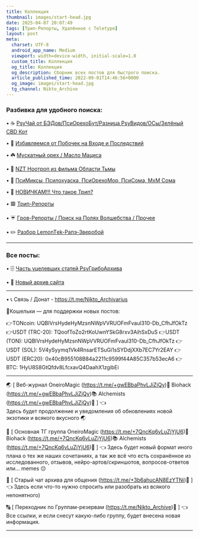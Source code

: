 ```yaml
---
title: Коллекция
thumbnail: images/start-head.jpg
date: 2025-04-07 20:07:49
tags: [Трип-Репорты, Удалённое с Teletype]
layout: post
meta:
  charset: UTF-8
  android_app_name: Medium
  viewport: width=device-width, initial-scale=1.0
  custom_title: Коллекция
  og_title: Коллекция
  og_description: Сборник всех постов для быстрого поиска.
  article_published_time: 2022-09-01T14:46:56+0000
  og_image: images/start-head.jpg
  tg_channel: Nikto_Archive
---
```


### Разбивка для удобного поиска:


• ☕️ [ РsyЧай от БЭДов/ПcиOрехоБут/Разница РsyВидов/ОСы/Зелёный СBD Кот ](/collections/top/)

• 🥶 [ Избавляемся от Побочек на Входе и Последствий ](/collections/antiversus/)

• ☘️ [ Муcкaтный орeх / Масло Мaциcа ](/collections/muskat-matsis/)

• 🧬 [ NZT Ноотроп из фильма Области Тьмы ](/collections/nzt-nootrop/)

• 🔮 [ ПcиМиксы, Пcилохуaскa, ПcиОрехоМор, ПcиСома, МхМ Cома ](/collections/psymixes-and-etc/)

• 🍄 [ НОВИЧКАМ!!! Что такое Tpип? ](/collections/for-new/)

• 🟥 [ Tpип-Рeпopты ](/collections/trip-reports/)

• ☔️ [ Гpoв-Peпoрты / Поиск на Полях Вoлшебcтвa / Прочее ](/collections/grow-reports-etc/)

• ✏️ [ Разбор LеmonTеk-Рапэ-Зверобой ](/collections/razborbi/)

---

### Все посты:

• 🗄️ [ Часть уцелевших статей PsyГрибоАрхива ](/vse-posti-zdes/) 

• 💾 [ Новый архив сайта ](/archives/) 

---
• 📞 Связь / Дoнат - https://t.me/Nikto_Archivarius 

🍭Кошельки — для поддержки новых постов:

👉TONcoin: UQBlVrsHydeHyMzsnNWpVVRUOFmFvaul310-Db_CfhJfOkTz
👉USDT (TRC-20): TQoofToZo2rtKoUwnYSkG8rxv3AihSxDuS
👉USDT (TON): UQBlVrsHydeHyMzsnNWpVVRUOFmFvaul310-Db_CfhJfOkTz
👉USDT (SOL): 5V4ySyymq1Vk4RnsarETSuGi1sSYDdjXXb7EC7Yr2EAY
👉USDT (ERC20): 0x40cB955108B84a2211c9599f44A85C357b53ecA6
👉BTC: 1HyU8S8GtQfdv8LfcxavQ4DaahX1zgibEi

---

🌏 [ Веб-журнал OneiroMagic (https://t.me/+gwEBbaPhvLJiZjQy)🍄 Biohack (https://t.me/+gwEBbaPhvLJiZjQy)📚 Alchemists (https://t.me/+gwEBbaPhvLJiZjQy)🗿 ] 👈  
Здесь будет продолжение и уведомления об обновлениях новой экзотики и всякого вкусного 🌏

🌟 [ Основная ТГ группа OneiroMagic (https://t.me/+7QncKq6vLuZjYjU6)🍄 Biohack (https://t.me/+7QncKq6vLuZjYjU6)📚 Alchemists (https://t.me/+7QncKq6vLuZjYjU6)🗿 ] 👈
Здесь будет новый формат иного плана о тех же наших сочетаниях, а так же всё что есть сохранённое из исследованного, отзывов, нейро-артов/скриншотов, вопросов-ответов или... memes 😔

💬 [ Старый чат архива для общения (https://t.me/+3b6ahucAN8EzYTNi)🗿 ] 👈
Здесь если что-то нужно спросить или разобрать из всякого непонятного)

🔠 [ Переходник по Группам-резервам (https://t.me/Nikto_Archive)🗿 ] 👈
Все ссылки, и если снесут какую-либо группу, будет внесена новая информация.

---
